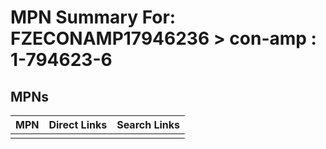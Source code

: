 



# MPN Summary For: FZECONAMP17946236 > con-amp : 1-794623-6

## MPNs
  

|MPN|Direct Links|Search Links|
| :--- | :--- | :--- |
||||
